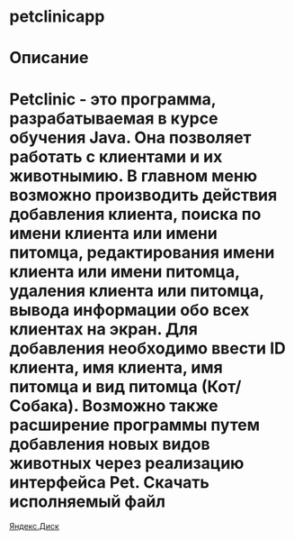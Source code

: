 # petclinicapp
Описание
=======
Petclinic - это программа, разрабатываемая в курсе обучения Java. Она позволяет работать с клиентами и их животнымию. В главном меню возможно производить действия добавления клиента, поиска по имени клиента или имени питомца, редактирования имени клиента или имени питомца, удаления клиента или питомца, вывода информации обо всех клиентах на экран. Для добавления необходимо ввести ID клиента, имя клиента, имя питомца и вид питомца (Кот/Собака). Возможно также расширение программы путем добавления новых видов животных через реализацию интерфейса Pet.
Скачать исполняемый файл
=======
[Яндекс.Диск](https://yadi.sk/d/VCmh_byfm3z8X)
